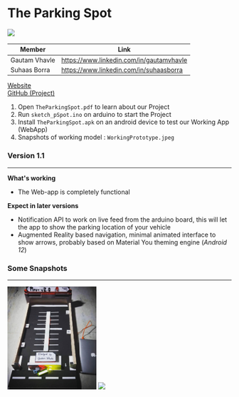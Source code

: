 # The Parking Spot

<img src="https://ucdc3c9407c2e14092349e154003.previews.dropboxusercontent.com/p/thumb/ABeKM5KQ6auPY63f72DAr14nsuDdS31kX1ZgqpxAoV84zzapHhC6n-z0QgbKAWb_0MZ3MCEipuXIIMg9jL6QPpJUnw4rjhcaSuHVr57T0VrrVxGhBUPu_mW1iKMcwvIo3JKE_VG6tQ1_ROLVVEgR7KIgJfXdybyn6VrH7rdfG-38IViW1ysUWRGd_D8E6LkxCa-DVhdnET345BPdHV5ZtJWRqp4rkZ7g9W_qiPqkG2XqJDSSsxuJj2elWjC3prlO2C5MPph5e7m8-gWXuQ_rRpuqVnEgbWkm7fOc5sAb3NQkQp-vz9DD8JjkzTEAPVE-08uZ8I-NCJ16-lnFqplvgHUq6ttVgn7cKThi6ufTMiQsEnOANjmnTrFNHAFU6-QSwMg/p.png" width="200" />

|Member|Link| 
|-|-|
| Gautam Vhavle | https://www.linkedin.com/in/gautamvhavle |
| Suhaas Borra | https://www.linkedin.com/in/suhaasborra |

[Website](https://gautamvhavle.wixsite.com/website)  
[GitHub (Project)](https://github.com/Suhaas-code/HACKNITRR-PEACE)  

1. Open `TheParkingSpot.pdf` to learn about our Project 
2. Run `sketch_pSpot.ino` on arduino to start the Project
3. Install `TheParkingSpot.apk` on an android device to test our Working App (WebApp)
4. Snapshots of working model : `WorkingPrototype.jpeg`


### Version 1.1
<hr>

**What's working**  
- The Web-app is completely functional

**Expect in later versions**  
- Notification API to work on live feed from the arduino board, this will let the app to show the parking location of your vehicle  
- Augmented Reality based navigation, minimal animated interface to show arrows, probably based on Material You theming engine (_Android 12_)


### Some Snapshots
<hr>

<img src="WorkingPrototype.jpeg" width="200" />
<img src="https://uc26e498fe59ca4f22a1b6aeb79b.previews.dropboxusercontent.com/p/thumb/ABf1iqkxGDtGngjgHUmef-V-_q69DrGbsWY-sTtRNgdVym08Ho_eVeHUsOFdaGy9VzAJ2fpyJKwEXJZOe_nZAZT_chFzDy1SBCxaEbLJTRqkxn5HfoK530jf8DvYblTTst8mBkYOvZTyeKAzMBwGvEYVDh509yV5Y0i_bc20bgzeg_XfgV6tNuREvCVh1poXDQlG7fYcoOPJVcUuymSKRQxC_b1I_ybx3Iz0lUbSHV7IA80fozK1IV1vo-_M7R-ZttcAZteFKgSimHwPcYtqeKLvZ-hLi8qr3obq2SWAFjigpeAmelbADmAhaqDnPFWSQujGKExmxWTLMo6lIO50G3r345xlddS4Q67SKSret4tIK4sJyjVG8DwoPyxN7rqyZIzWbYcIGFxPuWGd-HMwhLzUWlFV2cxEkf9QEgrtCVBpT_N8ijFwV4XCL6UVlSA6yUs/p.png" width="500" />
